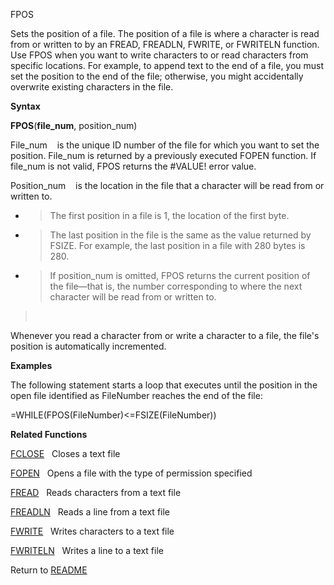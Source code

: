 FPOS

Sets the position of a file. The position of a file is where a character
is read from or written to by an FREAD, FREADLN, FWRITE, or FWRITELN
function. Use FPOS when you want to write characters to or read
characters from specific locations. For example, to append text to the
end of a file, you must set the position to the end of the file;
otherwise, you might accidentally overwrite existing characters in the
file.

**Syntax**

**FPOS**(**file\_num**, position\_num)

File\_num    is the unique ID number of the file for which you want to
set the position. File\_num is returned by a previously executed FOPEN
function. If file\_num is not valid, FPOS returns the \#VALUE\! error
value.

Position\_num    is the location in the file that a character will be
read from or written to.

  - > The first position in a file is 1, the location of the first byte.

  - > The last position in the file is the same as the value returned by
    > FSIZE. For example, the last position in a file with 280 bytes is
    > 280.

  - > If position\_num is omitted, FPOS returns the current position of
    > the file—that is, the number corresponding to where the next
    > character will be read from or written to.

>  

Whenever you read a character from or write a character to a file, the
file's position is automatically incremented.

**Examples**

The following statement starts a loop that executes until the position
in the open file identified as FileNumber reaches the end of the file:

\=WHILE(FPOS(FileNumber)\<=FSIZE(FileNumber))

**Related Functions**

[FCLOSE](FCLOSE.md)   Closes a text file

[FOPEN](FOPEN.md)   Opens a file with the type of permission specified

[FREAD](FREAD.md)   Reads characters from a text file

[FREADLN](FREADLN.md)   Reads a line from a text file

[FWRITE](FWRITE.md)   Writes characters to a text file

[FWRITELN](FWRITELN.md)   Writes a line to a text file



Return to [README](README.md)

